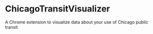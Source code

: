 # ChicagoTransitVisualizer
A Chrome extension to visualize data about your use of Chicago public transit
